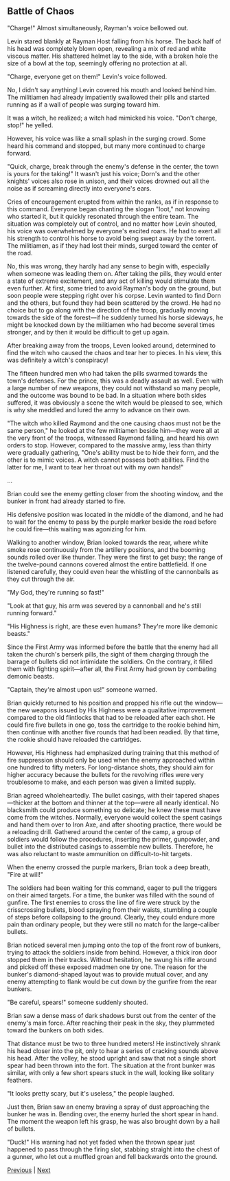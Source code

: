 ## Battle of Chaos
"Charge!" Almost simultaneously, Rayman's voice bellowed out.

Levin stared blankly at Rayman Host falling from his horse. The back half of his head was completely blown open, revealing a mix of red and white viscous matter. His shattered helmet lay to the side, with a broken hole the size of a bowl at the top, seemingly offering no protection at all.

"Charge, everyone get on them!" Levin's voice followed.

No, I didn't say anything! Levin covered his mouth and looked behind him. The militiamen had already impatiently swallowed their pills and started running as if a wall of people was surging toward him.

It was a witch, he realized; a witch had mimicked his voice. "Don't charge, stop!" he yelled.

However, his voice was like a small splash in the surging crowd. Some heard his command and stopped, but many more continued to charge forward.

"Quick, charge, break through the enemy's defense in the center, the town is yours for the taking!" It wasn't just his voice; Dorn's and the other knights' voices also rose in unison, and their voices drowned out all the noise as if screaming directly into everyone's ears.

Cries of encouragement erupted from within the ranks, as if in response to this command. Everyone began chanting the slogan "loot," not knowing who started it, but it quickly resonated through the entire team. The situation was completely out of control, and no matter how Levin shouted, his voice was overwhelmed by everyone's excited roars. He had to exert all his strength to control his horse to avoid being swept away by the torrent. The militiamen, as if they had lost their minds, surged toward the center of the road.

No, this was wrong, they hardly had any sense to begin with, especially when someone was leading them on. After taking the pills, they would enter a state of extreme excitement, and any act of killing would stimulate them even further. At first, some tried to avoid Rayman's body on the ground, but soon people were stepping right over his corpse. Levin wanted to find Dorn and the others, but found they had been scattered by the crowd. He had no choice but to go along with the direction of the troop, gradually moving towards the side of the forest—if he suddenly turned his horse sideways, he might be knocked down by the militiamen who had become several times stronger, and by then it would be difficult to get up again.



After breaking away from the troops, Leven looked around, determined to find the witch who caused the chaos and tear her to pieces. In his view, this was definitely a witch's conspiracy!



The fifteen hundred men who had taken the pills swarmed towards the town's defenses. For the prince, this was a deadly assault as well. Even with a large number of new weapons, they could not withstand so many people, and the outcome was bound to be bad. In a situation where both sides suffered, it was obviously a scene the witch would be pleased to see, which is why she meddled and lured the army to advance on their own.



"The witch who killed Raymond and the one causing chaos must not be the same person," he looked at the few militiamen beside him—they were all at the very front of the troops, witnessed Raymond falling, and heard his own orders to stop. However, compared to the massive army, less than thirty were gradually gathering, "One's ability must be to hide their form, and the other is to mimic voices. A witch cannot possess both abilities. Find the latter for me, I want to tear her throat out with my own hands!"



...



Brian could see the enemy getting closer from the shooting window, and the bunker in front had already started to fire.



His defensive position was located in the middle of the diamond, and he had to wait for the enemy to pass by the purple marker beside the road before he could fire—this waiting was agonizing for him.



Walking to another window, Brian looked towards the rear, where white smoke rose continuously from the artillery positions, and the booming sounds rolled over like thunder. They were the first to get busy; the range of the twelve-pound cannons covered almost the entire battlefield. If one listened carefully, they could even hear the whistling of the cannonballs as they cut through the air.



"My God, they're running so fast!"



"Look at that guy, his arm was severed by a cannonball and he's still running forward."



"His Highness is right, are these even humans? They're more like demonic beasts."

Since the First Army was informed before the battle that the enemy had all taken the church's berserk pills, the sight of them charging through the barrage of bullets did not intimidate the soldiers. On the contrary, it filled them with fighting spirit—after all, the First Army had grown by combating demonic beasts.



"Captain, they're almost upon us!" someone warned.



Brian quickly returned to his position and propped his rifle out the window—the new weapons issued by His Highness were a qualitative improvement compared to the old flintlocks that had to be reloaded after each shot. He could fire five bullets in one go, toss the cartridge to the rookie behind him, then continue with another five rounds that had been readied. By that time, the rookie should have reloaded the cartridges.



However, His Highness had emphasized during training that this method of fire suppression should only be used when the enemy approached within one hundred to fifty meters. For long-distance shots, they should aim for higher accuracy because the bullets for the revolving rifles were very troublesome to make, and each person was given a limited supply.



Brian agreed wholeheartedly. The bullet casings, with their tapered shapes—thicker at the bottom and thinner at the top—were all nearly identical. No blacksmith could produce something so delicate; he knew these must have come from the witches. Normally, everyone would collect the spent casings and hand them over to Iron Axe, and after shooting practice, there would be a reloading drill. Gathered around the center of the camp, a group of soldiers would follow the procedures, inserting the primer, gunpowder, and bullet into the distributed casings to assemble new bullets. Therefore, he was also reluctant to waste ammunition on difficult-to-hit targets.



When the enemy crossed the purple markers, Brian took a deep breath, "Fire at will!"



The soldiers had been waiting for this command, eager to pull the triggers on their aimed targets. For a time, the bunker was filled with the sound of gunfire. The first enemies to cross the line of fire were struck by the crisscrossing bullets, blood spraying from their waists, stumbling a couple of steps before collapsing to the ground. Clearly, they could endure more pain than ordinary people, but they were still no match for the large-caliber bullets.



Brian noticed several men jumping onto the top of the front row of bunkers, trying to attack the soldiers inside from behind. However, a thick iron door stopped them in their tracks. Without hesitation, he swung his rifle around and picked off these exposed madmen one by one. The reason for the bunker's diamond-shaped layout was to provide mutual cover, and any enemy attempting to flank would be cut down by the gunfire from the rear bunkers.



"Be careful, spears!" someone suddenly shouted.



Brian saw a dense mass of dark shadows burst out from the center of the enemy's main force. After reaching their peak in the sky, they plummeted toward the bunkers on both sides.



That distance must be two to three hundred meters! He instinctively shrank his head closer into the pit, only to hear a series of cracking sounds above his head. After the volley, he stood upright and saw that not a single short spear had been thrown into the fort. The situation at the front bunker was similar, with only a few short spears stuck in the wall, looking like solitary feathers.



"It looks pretty scary, but it's useless," the people laughed.



Just then, Brian saw an enemy braving a spray of dust approaching the bunker he was in. Bending over, the enemy hurled the short spear in hand. The moment the weapon left his grasp, he was also brought down by a hail of bullets.



"Duck!" His warning had not yet faded when the thrown spear just happened to pass through the firing slot, stabbing straight into the chest of a gunner, who let out a muffled groan and fell backwards onto the ground.





[Previous](CH0198.md) | [Next](CH0200.md)
